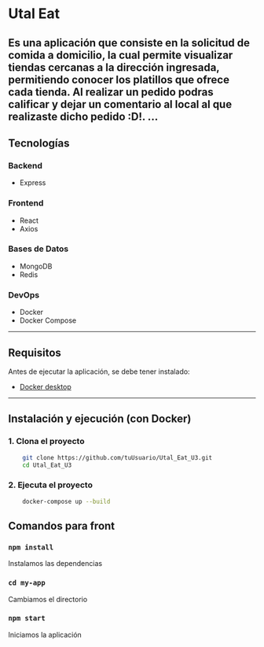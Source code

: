 # Utal Eat

Es una aplicación que consiste en la solicitud de comida a domicilio, la cual permite visualizar tiendas
cercanas a la dirección ingresada, permitiendo conocer los platillos que ofrece cada tienda. Al realizar un 
pedido podras calificar y dejar un comentario al local al que realizaste dicho pedido :D!.
...
---

## Tecnologías

### Backend
- Express

### Frontend
- React
- Axios

### Bases de Datos
- MongoDB
- Redis

### DevOps
- Docker
- Docker Compose

---

## Requisitos
Antes de ejecutar la aplicación, se debe tener instalado:
- [Docker desktop](https://docs.docker.com/desktop/)

---

## Instalación y ejecución (con Docker)

### 1. Clona el proyecto

```bash
    git clone https://github.com/tuUsuario/Utal_Eat_U3.git
    cd Utal_Eat_U3
```

### 2. Ejecuta el proyecto
```bash
    docker-compose up --build
```

## Comandos para front

### `npm install`
Instalamos las dependencias
### `cd my-app`
Cambiamos el directorio
### `npm start`
Iniciamos la aplicación